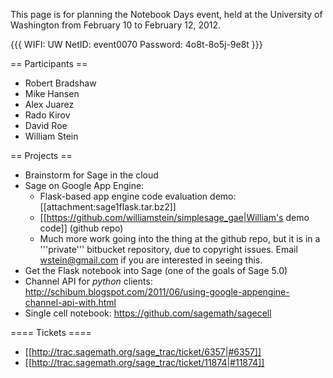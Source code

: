 This page is for planning the Notebook Days event, held at the University of Washington from February 10 to February 12, 2012.

{{{
WIFI:
UW NetID:  	 event0070
Password: 	 4o8t-8o5j-9e8t
}}}

== Participants ==

 * Robert Bradshaw
 * Mike Hansen
 * Alex Juarez
 * Rado Kirov
 * David Roe
 * William Stein

== Projects ==

 * Brainstorm for Sage in the cloud
 * Sage on Google App Engine:
     * Flask-based app engine code evaluation demo: [[attachment:sage1flask.tar.bz2]]
     * [[https://github.com/williamstein/simplesage_gae|William's demo code]] (github repo)
     * Much more work going into the thing at the github repo, but it is in a '''private''' bitbucket repository, due to copyright issues.  Email wstein@gmail.com if you are interested in seeing this.
 * Get the Flask notebook into Sage (one of the goals of Sage 5.0)
 * Channel API for *python* clients: http://schibum.blogspot.com/2011/06/using-google-appengine-channel-api-with.html
 * Single cell notebook: https://github.com/sagemath/sagecell

==== Tickets ====

 * [[http://trac.sagemath.org/sage_trac/ticket/6357|#6357]]
 * [[http://trac.sagemath.org/sage_trac/ticket/11874|#11874]]
